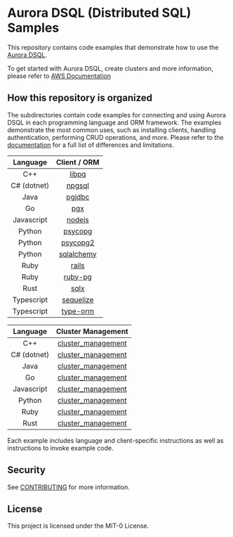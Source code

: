 # Aurora DSQL (Distributed SQL) Samples

This repository contains code examples that demonstrate how to use the [Aurora DSQL](https://aws.amazon.com/rds/aurora/dsql/).

To get started with Aurora DSQL, create clusters and more information, please refer to [AWS Documentation](https://docs.aws.amazon.com/aurora-dsql/latest/userguide/getting-started.html)

## How this repository is organized

The subdirectories contain code examples for connecting and using Aurora DSQL in each programming language and ORM framework. The examples demonstrate the most common uses, such as installing clients, handling authentication, performing CRUD operations, and more. Please refer to the [documentation](https://docs.aws.amazon.com/aurora-dsql/latest/userguide/known-issues.html) for a full list of differences and limitations.

|  Language   |          Client / ORM           |
| :---------: | :-----------------------------: |
|     C++     |       [libpq](cpp/libpq)        |
| C# (dotnet) |     [npgsql](dotnet/npgsql)     |
|    Java     |      [pgjdbc](java/pgjdbc)      |
|     Go      |          [pgx](go/pgx/)         |
| Javascript  |  [nodejs](javascript/nodejs/)   |
|   Python    |   [psycopg](python/psycopg/)    |
|   Python    |  [psycopg2](python/psycopg2/)   |
|   Python    | [sqlalchemy](python/sqlalchemy) |
|    Ruby     |       [rails](ruby/rails)       |
|    Ruby     |     [ruby-pg](ruby/ruby-pg)     |
|    Rust     |        [sqlx](rust/sqlx)        |
| Typescript  |[sequelize](typescript/sequelize)|
| Typescript  | [type-orm](typescript/type-orm) |

|  Language   |                 Cluster Management                  |
| :---------: | :-------------------------------------------------: |
|     C++     |    [cluster_management](cpp/cluster_management)     |
| C# (dotnet) |   [cluster_management](dotnet/cluster_management)   |
|    Java     |    [cluster_management](java/cluster_management)    |
|    Go       |    [cluster_management](go/cluster_management)      |
| Javascript  | [cluster_management](javascript/cluster_management) |
|   Python    |   [cluster_management](python/cluster_management)   |
|    Ruby     |    [cluster_management](ruby/cluster_management)    |
|    Rust     |    [cluster_management](rust/cluster_management)    |

Each example includes language and client-specific instructions as well as instructions to invoke example code.

## Security

See [CONTRIBUTING](CONTRIBUTING.md#security-issue-notifications) for more information.

## License

This project is licensed under the MIT-0 License.
